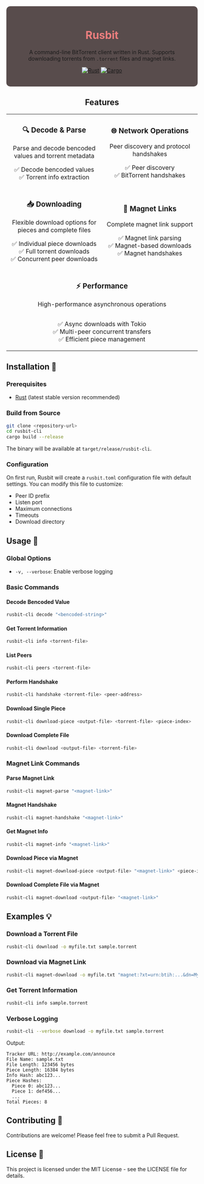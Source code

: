<div align="center" style="background-color: #584c4cff; padding: 20px; border-radius: 10px;">
<h1 style="color: #ec7e7eff;">Rusbit</h1>

A command-line BitTorrent client written in Rust. Supports downloading torrents from `.torrent` files and magnet links.

[![Rust](https://img.shields.io/badge/rust-%23000000.svg?style=for-the-badge&logo=rust&logoColor=white)](https://www.rust-lang.org/)
[![Cargo](https://img.shields.io/badge/cargo-%23000000.svg?style=for-the-badge&logo=rust&logoColor=white)](https://doc.rust-lang.org/cargo/)

</div>




<div align="center">
    <h2>Features</h2>
  <table>
    <tr>
      <td align="center" width="50%">
        <h3>🔍 <strong>Decode & Parse</strong></h3>
        <p>Parse and decode bencoded values and torrent metadata</p>
        <ul style="list-style-type: none; padding-left: 0;">
          <li>✅ Decode bencoded values</li>
          <li>✅ Torrent info extraction</li>
        </ul>
      </td>
      <td align="center" width="50%">
        <h3>🌐 <strong>Network Operations</strong></h3>
        <p>Peer discovery and protocol handshakes</p>
        <ul style="list-style-type: none; padding-left: 0;">
          <li>✅ Peer discovery</li>
          <li>✅ BitTorrent handshakes</li>
        </ul>
      </td>
    </tr>
    <tr>
      <td align="center" width="50%">
        <h3>📥 <strong>Downloading</strong></h3>
        <p>Flexible download options for pieces and complete files</p>
        <ul style="list-style-type: none; padding-left: 0;">
          <li>✅ Individual piece downloads</li>
          <li>✅ Full torrent downloads</li>
          <li>✅ Concurrent peer downloads</li>
        </ul>
      </td>
      <td align="center" width="50%">
        <h3>🧲 <strong>Magnet Links</strong></h3>
        <p>Complete magnet link support</p>
        <ul style="list-style-type: none; padding-left: 0;">
          <li>✅ Magnet link parsing</li>
          <li>✅ Magnet-based downloads</li>
          <li>✅ Magnet handshakes</li>
        </ul>
      </td>
    </tr>
    <tr>
      <td align="center" colspan="2">
        <h3>⚡ <strong>Performance</strong></h3>
        <p>High-performance asynchronous operations</p>
        <ul style="list-style-type: none; padding-left: 0; display: inline-block;">
          <li>✅ Async downloads with Tokio</li>
          <li>✅ Multi-peer concurrent transfers</li>
          <li>✅ Efficient piece management</li>
        </ul>
      </td>
    </tr>
  </table>
</div>

## Installation 🚀

### Prerequisites

- [Rust](https://www.rust-lang.org/tools/install) (latest stable version recommended)

### Build from Source

```bash
git clone <repository-url>
cd rusbit-cli
cargo build --release
```

The binary will be available at `target/release/rusbit-cli`.

### Configuration

On first run, Rusbit will create a `rusbit.toml` configuration file with default settings. You can modify this file to customize:

- Peer ID prefix
- Listen port
- Maximum connections
- Timeouts
- Download directory

## Usage 📖

### Global Options

- `-v, --verbose`: Enable verbose logging

### Basic Commands

#### Decode Bencoded Value
```bash
rusbit-cli decode "<bencoded-string>"
```

#### Get Torrent Information
```bash
rusbit-cli info <torrent-file>
```

#### List Peers
```bash
rusbit-cli peers <torrent-file>
```

#### Perform Handshake
```bash
rusbit-cli handshake <torrent-file> <peer-address>
```

#### Download Single Piece
```bash
rusbit-cli download-piece <output-file> <torrent-file> <piece-index>
```

#### Download Complete File
```bash
rusbit-cli download <output-file> <torrent-file>
```

### Magnet Link Commands

#### Parse Magnet Link
```bash
rusbit-cli magnet-parse "<magnet-link>"
```

#### Magnet Handshake
```bash
rusbit-cli magnet-handshake "<magnet-link>"
```

#### Get Magnet Info
```bash
rusbit-cli magnet-info "<magnet-link>"
```

#### Download Piece via Magnet
```bash
rusbit-cli magnet-download-piece <output-file> "<magnet-link>" <piece-index>
```

#### Download Complete File via Magnet
```bash
rusbit-cli magnet-download <output-file> "<magnet-link>"
```

## Examples 💡

### Download a Torrent File
```bash
rusbit-cli download -o myfile.txt sample.torrent
```

### Download via Magnet Link
```bash
rusbit-cli magnet-download -o myfile.txt "magnet:?xt=urn:btih:...&dn=MyFile&tr=..."
```

### Get Torrent Information
```bash
rusbit-cli info sample.torrent
```

### Verbose Logging
```bash
rusbit-cli --verbose download -o myfile.txt sample.torrent
```

Output:
```
Tracker URL: http://example.com/announce
File Name: sample.txt
File Length: 123456 bytes
Piece Length: 16384 bytes
Info Hash: abc123...
Piece Hashes:
  Piece 0: abc123...
  Piece 1: def456...
  ...
Total Pieces: 8
```


## Contributing 🤝

Contributions are welcome! Please feel free to submit a Pull Request.

## License 📄

This project is licensed under the MIT License - see the LICENSE file for details.

